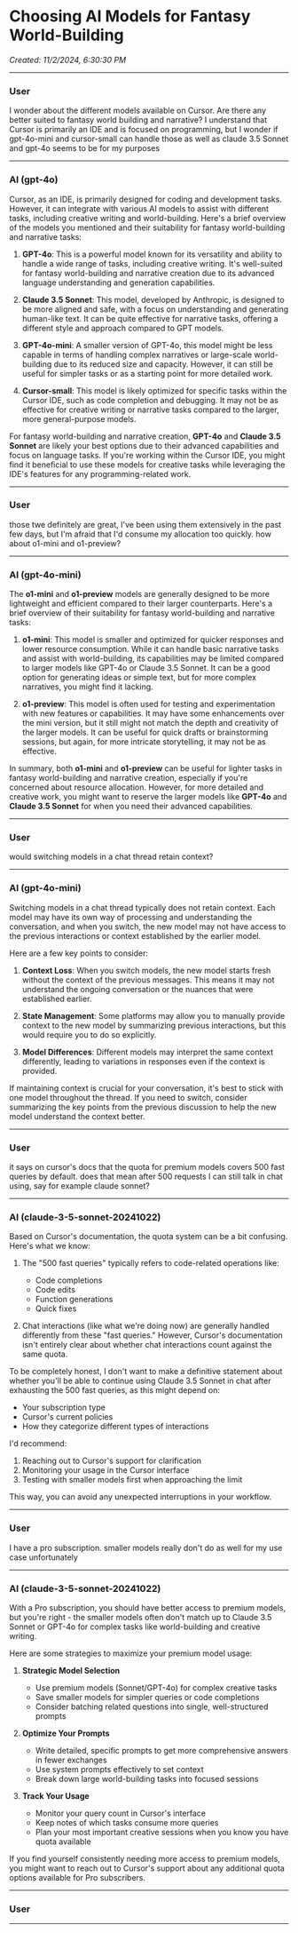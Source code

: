 # Choosing AI Models for Fantasy World-Building

_Created: 11/2/2024, 6:30:30 PM_

---

### User

I wonder about the different models available on Cursor. Are there any better suited to fantasy world building and narrative? I understand that Cursor is primarily an IDE and is focused on programming, but I wonder if gpt-4o-mini and cursor-small can handle those as well as claude 3.5 Sonnet and gpt-4o seems to be for my purposes

---

### AI (gpt-4o)

Cursor, as an IDE, is primarily designed for coding and development tasks. However, it can integrate with various AI models to assist with different tasks, including creative writing and world-building. Here's a brief overview of the models you mentioned and their suitability for fantasy world-building and narrative tasks:

1. **GPT-4o**: This is a powerful model known for its versatility and ability to handle a wide range of tasks, including creative writing. It's well-suited for fantasy world-building and narrative creation due to its advanced language understanding and generation capabilities.

2. **Claude 3.5 Sonnet**: This model, developed by Anthropic, is designed to be more aligned and safe, with a focus on understanding and generating human-like text. It can be quite effective for narrative tasks, offering a different style and approach compared to GPT models.

3. **GPT-4o-mini**: A smaller version of GPT-4o, this model might be less capable in terms of handling complex narratives or large-scale world-building due to its reduced size and capacity. However, it can still be useful for simpler tasks or as a starting point for more detailed work.

4. **Cursor-small**: This model is likely optimized for specific tasks within the Cursor IDE, such as code completion and debugging. It may not be as effective for creative writing or narrative tasks compared to the larger, more general-purpose models.

For fantasy world-building and narrative creation, **GPT-4o** and **Claude 3.5 Sonnet** are likely your best options due to their advanced capabilities and focus on language tasks. If you're working within the Cursor IDE, you might find it beneficial to use these models for creative tasks while leveraging the IDE's features for any programming-related work.

---

### User

those twe definitely are great, I've been using them extensively in the past few days, but I'm afraid that I'd consume my allocation too quickly. how about o1-mini and o1-preview?

---

### AI (gpt-4o-mini)

The **o1-mini** and **o1-preview** models are generally designed to be more lightweight and efficient compared to their larger counterparts. Here's a brief overview of their suitability for fantasy world-building and narrative tasks:

1. **o1-mini**: This model is smaller and optimized for quicker responses and lower resource consumption. While it can handle basic narrative tasks and assist with world-building, its capabilities may be limited compared to larger models like GPT-4o or Claude 3.5 Sonnet. It can be a good option for generating ideas or simple text, but for more complex narratives, you might find it lacking.

2. **o1-preview**: This model is often used for testing and experimentation with new features or capabilities. It may have some enhancements over the mini version, but it still might not match the depth and creativity of the larger models. It can be useful for quick drafts or brainstorming sessions, but again, for more intricate storytelling, it may not be as effective.

In summary, both **o1-mini** and **o1-preview** can be useful for lighter tasks in fantasy world-building and narrative creation, especially if you're concerned about resource allocation. However, for more detailed and creative work, you might want to reserve the larger models like **GPT-4o** and **Claude 3.5 Sonnet** for when you need their advanced capabilities.

---

### User

would switching models in a chat thread retain context?

---

### AI (gpt-4o-mini)

Switching models in a chat thread typically does not retain context. Each model may have its own way of processing and understanding the conversation, and when you switch, the new model may not have access to the previous interactions or context established by the earlier model. 

Here are a few key points to consider:

1. **Context Loss**: When you switch models, the new model starts fresh without the context of the previous messages. This means it may not understand the ongoing conversation or the nuances that were established earlier.

2. **State Management**: Some platforms may allow you to manually provide context to the new model by summarizing previous interactions, but this would require you to do so explicitly.

3. **Model Differences**: Different models may interpret the same context differently, leading to variations in responses even if the context is provided.

If maintaining context is crucial for your conversation, it's best to stick with one model throughout the thread. If you need to switch, consider summarizing the key points from the previous discussion to help the new model understand the context better.

---

### User

it says on cursor's docs that the quota for premium models covers 500 fast queries by default. does that mean after 500 requests I can still talk in chat using, say for example claude sonnet?

---

### AI (claude-3-5-sonnet-20241022)



Based on Cursor's documentation, the quota system can be a bit confusing. Here's what we know:

1. The "500 fast queries" typically refers to code-related operations like:
   - Code completions
   - Code edits
   - Function generations
   - Quick fixes

2. Chat interactions (like what we're doing now) are generally handled differently from these "fast queries." However, Cursor's documentation isn't entirely clear about whether chat interactions count against the same quota.

To be completely honest, I don't want to make a definitive statement about whether you'll be able to continue using Claude 3.5 Sonnet in chat after exhausting the 500 fast queries, as this might depend on:
- Your subscription type
- Cursor's current policies
- How they categorize different types of interactions

I'd recommend:
1. Reaching out to Cursor's support for clarification
2. Monitoring your usage in the Cursor interface
3. Testing with smaller models first when approaching the limit

This way, you can avoid any unexpected interruptions in your workflow.

---

### User

I have a pro subscription. smaller models really don't do as well for my use case unfortunately

---

### AI (claude-3-5-sonnet-20241022)



With a Pro subscription, you should have better access to premium models, but you're right - the smaller models often don't match up to Claude 3.5 Sonnet or GPT-4o for complex tasks like world-building and creative writing.

Here are some strategies to maximize your premium model usage:

1. **Strategic Model Selection**
   - Use premium models (Sonnet/GPT-4o) for complex creative tasks
   - Save smaller models for simpler queries or code completions
   - Consider batching related questions into single, well-structured prompts

2. **Optimize Your Prompts**
   - Write detailed, specific prompts to get more comprehensive answers in fewer exchanges
   - Use system prompts effectively to set context
   - Break down large world-building tasks into focused sessions

3. **Track Your Usage**
   - Monitor your query count in Cursor's interface
   - Keep notes of which tasks consume more queries
   - Plan your most important creative sessions when you know you have quota available

If you find yourself consistently needing more access to premium models, you might want to reach out to Cursor's support about any additional quota options available for Pro subscribers.

---

### User

---

